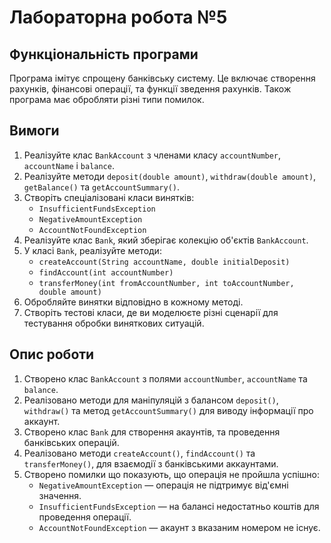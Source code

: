 # Лабораторна робота №5
## Функціональність програми

Програма імітує спрощену банківську систему. 
Це включає створення рахунків, фінансові операції, та функції зведення рахунків.
Також програма має обробляти різні типи помилок.

## Вимоги
1. Реалізуйте клас `BankAccount` з членами класу `accountNumber`, `accountName` і `balance`. 
2. Реалізуйте методи `deposit(double amount)`, `withdraw(double amount)`, `getBalance()` та `getAccountSummary()`. 
3. Створіть спеціалізовані класи винятків:
   - `InsufficientFundsException` 
   - `NegativeAmountException` 
   - `AccountNotFoundException`
4. Реалізуйте клас `Bank`, який зберігає колекцію об'єктів `BankAccount`. 
5. У класі `Bank`, реалізуйте методи:
   - `createAccount(String accountName, double initialDeposit)`
   - `findAccount(int accountNumber)`
   - `transferMoney(int fromAccountNumber, int toAccountNumber, double amount)`
6. Обробляйте винятки відповідно в кожному методі. 
7. Створіть тестові класи, де ви моделюєте різні сценарії для тестування обробки виняткових ситуацій.

## Опис роботи
1. Створено клас `BankAccount` з полями `accountNumber`, `accountName` та `balance`.
2. Реалізовано методи для маніпуляцій з балансом `deposit()`, `withdraw()` та метод `getAccountSummary()` для виводу інформації про аккаунт.
3. Створено клас `Bank` для створення акаунтів, та проведення банківських операцій.
4. Реалізовано методи `createAccount()`, `findAccount()` та `transferMoney()`, для взаємодії з банківськими аккаунтами.
5. Створено помилки що показують, що операція не пройшла успішно:
   - `NegativeAmountException` — операція не підтримує від'ємні значення.
   - `InsufficientFundsException` — на балансі недостатньо коштів для проведення операції.
   - `AccountNotFoundException` — акаунт з вказаним номером не існує.
